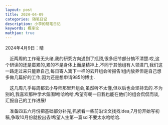 ```yaml
---
layout: post
title: 2024-04-09
categories: 随笔日记
description: 小李的随笔日记
keywords: 概率论
mathjax: true
---
```


2024年4月9日：晴



&emsp;近两周的工作毫无头绪,我的研究方向遇到了瓶颈,很多细节部分搞不清楚.哎,这个研读的还是蛮累的,累的不是身体上而是精神上,不同于其他组有人领进门,我们这一路走过来只能靠自己,每日寄人篱下一样的去开组会听报告!组内放养但是自己想多做几篇好的工作,因为还是想申请985的博士.

&emsp;这几周几乎每周都去小导师那里开组会,虽然听不太懂,但以后也会坚持去的.不为别的,我喜欢那种学术氛围!哈哈哈哈,希望有朝一日我也能在他们的组会侃侃而谈,汇报自己的工作进展!

&emsp;准备四五六月份把基础部分补完,抓紧看一些前沿论文找找idea,7月份开始写初稿,争取10月份就投出去!希望人生第一篇sci不要太水哈哈哈.
